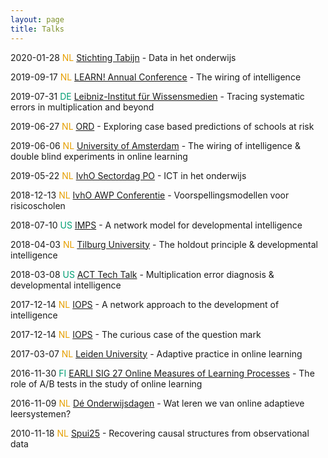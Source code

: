 ```yaml
---
layout: page
title: Talks
---
```


2020-01-28 <font color="#E69F00">NL</font> [Stichting Tabijn](https://www.tabijn.nl/) - Data in het onderwijs

2019-09-17 <font color="#E69F00">NL</font> [LEARN! Annual Conference](https://learn.vu.nl/) - The wiring of intelligence

2019-07-31 <font color="#009E73">DE</font> [Leibniz-Institut für Wissensmedien](https://www.iwm-tuebingen.de/www/index.html) - Tracing systematic errors in multiplication and beyond

2019-06-27 <font color="#E69F00">NL</font> [ORD](https://ord2019.nl/) - Exploring case based predictions of schools at risk

2019-06-06 <font color="#E69F00">NL</font> [University of Amsterdam](https://www.uva.nl/en) - The wiring of intelligence & double blind experiments in online learning

2019-05-22 <font color="#E69F00">NL</font> [IvhO Sectordag PO](https://www.onderwijsinspectie.nl/) - ICT in het onderwijs

2018-12-13 <font color="#E69F00">NL</font> [IvhO AWP Conferentie](https://www.onderwijsinspectie.nl/) - Voorspellingsmodellen voor risicoscholen

2018-07-10 <font color="#009E73">US</font> [IMPS](https://www.psychometricsociety.org/content/imps-2018) - A network model for developmental intelligence

2018-04-03 <font color="#E69F00">NL</font> [Tilburg University](https://www.tilburguniversity.edu/) - The holdout principle & developmental intelligence

2018-03-08 <font color="#009E73">US</font> [ACT Tech Talk](https://actnext.org/) - Multiplication error diagnosis & developmental intelligence

2017-12-14 <font color="#E69F00">NL</font> [IOPS](https://www.iops.nl/) - A network approach to the development of intelligence

2017-12-14 <font color="#E69F00">NL</font> [IOPS](https://www.iops.nl/) - The curious case of the question mark

2017-03-07 <font color="#E69F00">NL</font> [Leiden University](https://www.universiteitleiden.nl/en) - Adaptive practice in online learning

2016-11-30 <font color="#009E73">FI</font> [EARLI SIG 27 Online Measures of Learning Processes](https://www.earli.org/node/50) - The role of A/B tests in the study of online learning

2016-11-09 <font color="#E69F00">NL</font> [Dé Onderwijsdagen](https://www.deonderwijsdagen.nl) - Wat leren we van online adaptieve leersystemen?

2010-11-18 <font color="#E69F00">NL</font> [Spui25](https://www.spui25.nl/en) - Recovering causal structures from observational data

<!---
https://techinonderwijs.wordpress.com/2016/11/11/wat-kunnen-we-leren-van-adaptieve-leersystemen/
-->
